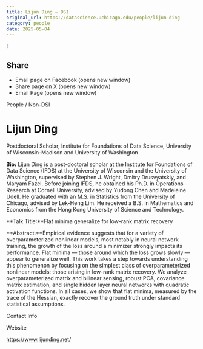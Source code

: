 ```yaml
---
title: Lijun Ding – DSI
original_url: https://datascience.uchicago.edu/people/lijun-ding
category: people
date: 2025-05-04
---
```


<!-- Table-like structure detected -->

!

## Share

* Email page on Facebook (opens new window)
* Share page on X (opens new window)
* Email Page (opens new window)

<!-- Table-like structure detected -->

People / Non-DSI

# Lijun Ding

Postdoctoral Scholar, Institute for Foundations of Data Science, University of Wisconsin-Madison and University of Washington

**Bio:** Lijun Ding is a post-doctoral scholar at the Institute for Foundations of Data Science (IFDS) at the University of Wisconsin and the University of Washington, supervised by Stephen J. Wright, Dmitry Drusvyatskiy, and Maryam Fazel. Before joining IFDS, he obtained his Ph.D. in Operations Research at Cornell University, advised by Yudong Chen and Madeleine Udell. He graduated with an M.S. in Statistics from the University of Chicago, advised by Lek-Heng Lim. He received a B.S. in Mathematics and Economics from the Hong Kong University of Science and Technology.

**Talk Title:**Flat minima generalize for low-rank matrix recovery

**Abstract:**Empirical evidence suggests that for a variety of overparameterized nonlinear models, most notably in neural network training, the growth of the loss around a minimizer strongly impacts its performance. Flat minima — those around which the loss grows slowly — appear to generalize well. This work takes a step towards understanding this phenomenon by focusing on the simplest class of overparameterized nonlinear models: those arising in low-rank matrix recovery. We analyze overparameterized matrix and bilinear sensing, robust PCA, covariance matrix estimation, and single hidden layer neural networks with quadratic activation functions. In all cases, we show that flat minima, measured by the trace of the Hessian, exactly recover the ground truth under standard statistical assumptions.

Contact Info

Website

<https://www.lijunding.net/>